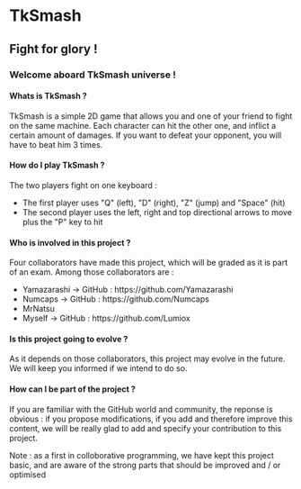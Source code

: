 <h1>TkSmash</h1>
<h2>Fight for glory !</h2>

<section>
<h3>Welcome aboard TkSmash universe !</h3>
<h4>Whats is TkSmash ?</h4>
<p>TkSmash is a simple 2D game that allows you and one of your friend to fight on the same machine. Each character can hit the other one, and inflict a certain amount of damages. If you want to defeat your opponent, you will have to beat him 3 times.</p>
<h4>How do I play TkSmash ?</h4>
<p>The two players fight on one keyboard :</p>
<ul>
<li>The first player uses "Q" (left), "D" (right), "Z" (jump) and "Space" (hit)</li>
<li>The second player uses the left, right and top directional arrows to move plus the "P" key to hit</li>
</ul>
<h4>Who is involved in this project ?</h4>
<p>Four collaborators have made this project, which will be graded as it is part of an exam. Among those collaborators are :</p>
<ul>
<li>Yamazarashi -> GitHub : https://github.com/Yamazarashi</li>
<li>Numcaps     -> GitHub : https://github.com/Numcaps</li>
<li>MrNatsu</li>
<li>Myself      -> GitHub : https://github.com/Lumiox</li>
</ul>
<h4>Is this project going to evolve ?</h4>
<p>As it depends on those collaborators, this project may evolve in the future. We will keep you informed if we intend to do so.</p>
<h4>How can I be part of the project ?</h4>
<p>If you are familiar with the GitHub world and community, the reponse is obvious : if you propose modifications, if you add and therefore improve this content, we will be really glad to add and specify your contribution to this project.</p>
<p>Note : as a first in colloborative programming, we have kept this project basic, and are aware of the strong parts that should be improved and / or optimised</p>
</section>
